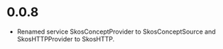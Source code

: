 # 0.0.8

* Renamed service SkosConceptProvider to SkosConceptSource and
  SkosHTTPProvider to SkosHTTP.

